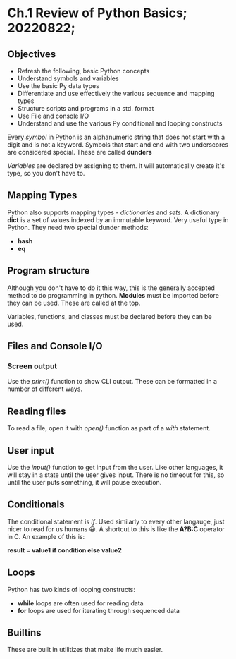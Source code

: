 # Ch.1 Review of Python Basics; 20220822;

## Objectives

- Refresh the following, basic Python concepts
- Understand symbols and variables
- Use the basic Py data types
- Differentiate and use effectively the various sequence and mapping types
- Structure scripts and programs in a std. format
- Use File and console I/O
- Understand and use the various Py conditional and looping constructs

Every _symbol_ in Python is an alphanumeric string that does not start with a digit and is not a keyword. Symbols that start and end with two underscores are considered special. These are called __dunders__

_Variables_ are declared by assigning to them. It will automatically create it's type, so you don't have to. 

## Mapping Types

Python also supports mapping types - _dictionaries_ and _sets_. A dictionary __dict__ is a set of values indexed by an immutable keyword. Very useful type in Python. They need two special dunder methods:
- __hash__
- __eq__

## Program structure

Although you don't have to do it this way, this is the generally accepted method to do programming in python. __Modules__ must be imported before they can be used. These are called at the top.

Variables, functions, and classes must be declared before they can be used. 

## Files and Console I/O

### Screen output

Use the _print()_ function to show CLI output. These can be formatted in a number of different ways. 

## Reading files

To read a file, open it with _open()_ function as part of a _with_ statement. 

## User input

Use the _input()_ function to get input from the user. Like other languages, it will stay in a state until the user gives input. There is no timeout for this, so until the user puts something, it will pause execution. 

## Conditionals

The conditional statement is _if_. Used similarly to every other langauge, just nicer to read for us humans :grinning:. A shortcut to this is like the __A?B:C__ operator in C. An example of this is:

__result = value1 if condition else value2__

## Loops

Python has two kinds of looping constructs:
- __while__ loops are often used for reading data
- __for__ loops are used for iterating through sequenced data

## Builtins

These are built in utilitizes that make life much easier. 
